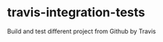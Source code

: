 travis-integration-tests
========================

Build and test different project from Github by Travis
